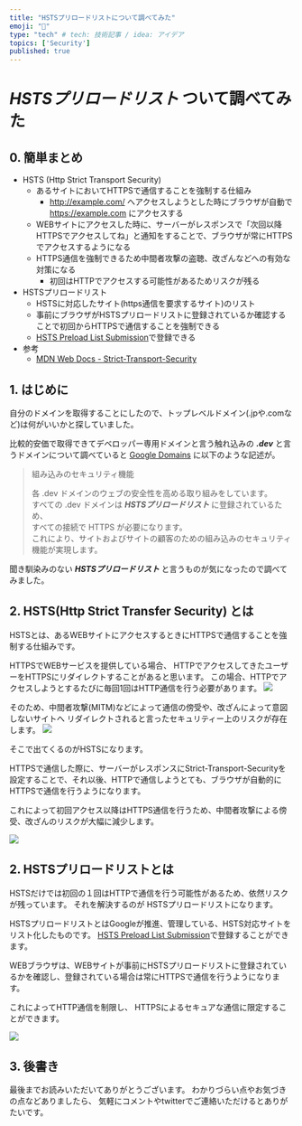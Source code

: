 ```yaml
---
title: "HSTSプリロードリストについて調べてみた"
emoji: "🔐"
type: "tech" # tech: 技術記事 / idea: アイデア
topics: ['Security']
published: true
---
```


# _HSTSプリロードリスト_ ついて調べてみた

## 0. 簡単まとめ
- HSTS (Http Strict Transport Security)
  - あるサイトにおいてHTTPSで通信することを強制する仕組み
    - http://example.com/ へアクセスしようとした時にブラウザが自動で https://example.com にアクセスする
  - WEBサイトにアクセスした時に、サーバーがレスポンスで「次回以降HTTPSでアクセスしてね」と通知をすることで、ブラウザが常にHTTPSでアクセスするようになる
  - HTTPS通信を強制できるため中間者攻撃の盗聴、改ざんなどへの有効な対策になる
    - 初回はHTTPでアクセスする可能性があるためリスクが残る
- HSTSプリロードリスト
  - HSTSに対応したサイト(https通信を要求するサイト)のリスト
  - 事前にブラウザがHSTSプリロードリストに登録されているか確認することで初回からHTTPSで通信することを強制できる
  - [HSTS Preload List Submission](https://hstspreload.org/)で登録できる
- 参考
  -  [MDN Web Docs - Strict-Transport-Security](https://developer.mozilla.org/ja/docs/Web/HTTP/Headers/Strict-Transport-Security)


## 1. はじめに
自分のドメインを取得することにしたので、トップレベルドメイン(.jpや.comなど)は何がいいかと探していました。

比較的安価で取得できてデベロッパー専用ドメインと言う触れ込みの **_.dev_** と言うドメインについて調べていると [Google Domains](https://domains.google/intl/ja_jp/tld/dev/) に以下のような記述が。


> 組み込みのセキュリティ機能  
> 
> 各 .dev ドメインのウェブの安全性を高める取り組みをしています。  
> すべての .dev ドメインは **_HSTSプリロードリスト_** に登録されているため、  
> すべての接続で HTTPS が必要になります。  
> これにより、サイトおよびサイトの顧客のための組み込みのセキュリティ機能が実現します。  


聞き馴染みのない **_HSTSプリロードリスト_** と言うものが気になったので調べてみました。

## 2. HSTS(Http Strict Transfer Security) とは

HSTSとは、あるWEBサイトにアクセスするときにHTTPSで通信することを強制する仕組みです。

HTTPSでWEBサービスを提供している場合、  HTTPでアクセスしてきたユーザーをHTTPSにリダイレクトすることがあると思います。
この場合、HTTPでアクセスしようとするたびに毎回1回はHTTP通信を行う必要があります。
![](https://storage.googleapis.com/zenn-user-upload/df2f779eeac25f4c1803077d.png)


そのため、中間者攻撃(MITM)などによって通信の傍受や、改ざんによって意図しないサイトへ
リダイレクトされると言ったセキュリティー上のリスクが存在します。
![](https://storage.googleapis.com/zenn-user-upload/3b01db8ff1caf0618c2f0d50.png)


そこで出てくるのがHSTSになります。  

HTTPSで通信した際に、サーバーがレスポンスにStrict-Transport-Securityを設定することで、それ以後、HTTPで通信しようとても、ブラウザが自動的にHTTPSで通信を行うようになります。

これによって初回アクセス以降はHTTPS通信を行うため、中間者攻撃による傍受、改ざんのリスクが大幅に減少します。

![](https://storage.googleapis.com/zenn-user-upload/fc858cbdb70aac4f65312c6f.png)


## 2. HSTSプリロードリストとは

HSTSだけでは初回の１回はHTTPで通信を行う可能性があるため、依然リスクが残っています。
それを解決するのが HSTSプリロードリストになります。

HSTSプリロードリストとはGoogleが推進、管理している、HSTS対応サイトをリスト化したものです。
[HSTS Preload List Submission](https://hstspreload.org/)で登録することができます。

WEBブラウザは、WEBサイトが事前にHSTSプリロードリストに登録されているかを確認し、登録されている場合は常にHTTPSで通信を行うようになります。

これによってHTTP通信を制限し、 HTTPSによるセキュアな通信に限定することができます。

![](https://storage.googleapis.com/zenn-user-upload/04c55445ca71952a992a8945.png)


## 3. 後書き

最後までお読みいただいてありがとうございます。
わかりづらい点やお気づきの点などありましたら、
気軽にコメントやtwitterでご連絡いただけるとありがたいです。
